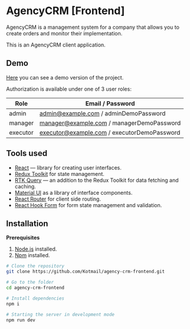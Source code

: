 # AgencyCRM [Frontend]

AgencyCRM is a management system for a company that allows you to create orders and monitor their implementation.

This is an AgencyCRM client application.

## Demo

[Here](https://acrm.v-grudin.ru) you can see a demo version of the project.

Authorization is available under one of 3 user roles:

| Role     | Email / Password                            |
| -------- | ------------------------------------------- |
| admin    | admin@example.com / adminDemoPassword       |
| manager  | manager@example.com / managerDemoPassword   |
| executor | executor@example.com / executorDemoPassword |

## Tools used

- [React](https://react.dev) — library for creating user interfaces.
- [Redux Toolkit](https://redux-toolkit.js.org) for state management.
- [RTK Query](https://redux-toolkit.js.org/rtk-query/overview) — an addition to the Redux Toolkit for data fetching and caching.
- [Material UI](https://mui.com/material-ui) as a library of interface components.
- [React Router](https://reactrouter.com/en/main) for client side routing.
- [React Hook Form](https://react-hook-form.com/) for form state management and validation.

## Installation

**Prerequisites**

1. [Node.js](https://nodejs.org) installed.
2. [Npm](https://www.npmjs.com) installed.

```bash
# Clone the repository
git clone https://github.com/Kotmail/agency-crm-frontend.git

# Go to the folder
cd agency-crm-frontend

# Install dependencies
npm i

# Starting the server in development mode
npm run dev
```
